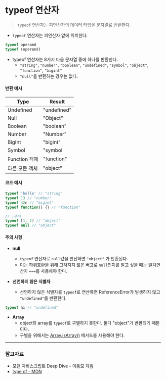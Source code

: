 # typeof 연산자

> `typeof` 연산자는 피연산자의 데이터 타입을 문자열로 반환한다.

-  `typeof` 연산자는 피연산자 앞에 위치한다.

```js
typeof operand
typeof (operand)
```

- typeof 연산자는 8가지 다음 문자열 중에 하나를 반환한다.
    - `"string"`, `"number"`, `"boolean"`, `"undefined"`, `"symbol"`, `"object"`, `"function"`, `"bigint"`
    - `"null"`을 반환하는 경우는 없다.

#### 반환 예시
|Type|Result|
|--|--|
|Undefined|"undefined"|
|Null|"Object"|
|Boolean|"boolean"|
|Number|"Number"|
|BigInt|"bigint"|
|Symbol|"symbol|
|Function 객체|"function"|
|다른 모든 객체|"object"|

#### 코드 예시
```js
typeof 'hello' // "string"
typeof 13 // "number"
typeof 42n // "bigint"
typeof function() {} // "function"

// !주의
typeof [1, 2] // "object"
typeof null // "object"
```

#### 주의 사항
- **null**
    - `typeof` 연산자로 `null`값을 연산하면 `"object"` 가 반환된다.
    - 이는 하위호환을 위해 고쳐지지 않은 버고로 `null`인지를 알고 싶을 때는 일치연산자 `===`를 사용해야 한다.

- **선언하지 않은 식별자**
    - 선언하지 않은 식별자를 `typeof`로 연산하면 ReferenceError가 발생하지 않고 `"undefined"`를 반환한다.
```js
typeof hi // "undefined"
```

- **Array**
    - object와 array를 `typeof`로 구별하지 못한다. 둘다 "object"가 반환되기 때문이다.
    - 구별을 위해서는 [Array.isArray()](https://developer.mozilla.org/en-US/docs/Web/JavaScript/Reference/Global_Objects/Array/isArray) 메서드를 사용해야 한다.

---
### 참고자료
- 모던 자바스크립트 Deep Dive - 이웅모 지음
- [type of - MDN](https://developer.mozilla.org/ko/docs/Web/JavaScript/Reference/Operators/typeof)